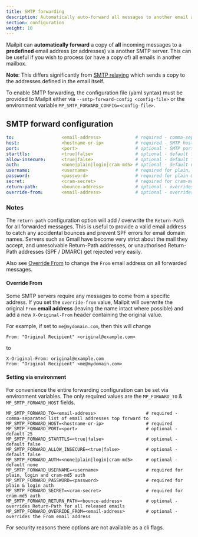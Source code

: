 ```yaml
---
title: SMTP forwarding
description: Automatically auto-forward all messages to another email address
section: configuration
weight: 10
---
```


Mailpit can **automatically forward** a copy of **all** incoming messages to a **predefined** email address (or addresses) via another SMTP server.
This can be useful if you wish to process (or have a copy of) all emails in another mailbox.

**Note**: This differs significantly from [SMTP relaying](../smtp-relay/) which sends a copy to the addresses defined in the email itself.

To enable SMTP forwarding, the configuration file (yaml syntax) must be provided to Mailpit either via `--smtp-forward-config <config-file>` or the environment variable `MP_SMTP_FORWARD_CONFIG=<config-file>`.


## SMTP forward configuration

```yaml
to:                  <email-address>             # required - comma-separated list of email addresses
host:                <hostname-or-ip>            # required - SMTP host or IP to send via
port:                <port>                      # optional - SMTP port, default 25
starttls:            <true|false>                # optional - default false
allow-insecure:      <true|false>                # optional - default false
auth:                <none|plain|login|cram-md5> # optional - default none
username:            <username>                  # required for plain, login and cram-md5 auth
password:            <password>                  # required for plain & login auth
secret:              <cram-secret>               # required for cram-md5 auth
return-path:         <bounce-address>            # optional - overrides Return-Path for all forwarded emails
override-from:       <email-address>             # optional - overrides the From email address
```


### Notes

The `return-path` configuration option will add / overwrite the `Return-Path` for all forwarded messages.
This is useful to provide a valid email address to catch any accidental bounces and prevent SPF errors for email domain names.
Servers such as Gmail have become very strict about the mail they accept, and unresolvable Return-Path addresses, or unauthorised Return-Path addresses (SPF / DMARC) get rejected very easily.

Also see [Override From](#override-from) to change the `From` email address on all forwarded messages.


#### Override From

Some SMTP servers require any messages to come from a specific address.
If you set the `override-from` value, Mailpit will overwrite the original `From` **email address** (leaving the name intact where possible) and add a new `X-Original-From` header containing the original value.

For example, if set to `me@mydomain.com`, then this will change

```shell
From: "Original Recipient" <original@example.com>
```
to
```shell
X-Original-From: original@example.com
From: "Original Recipient" <me@mydomain.com>
```

#### Setting via environment

For convenience the entire forwarding configuration can be set via environment variables. The only required values are the `MP_FORWARD_TO` & `MP_SMTP_FORWARD_HOST` fields.

```shell
MP_SMTP_FORWARD_TO=<email-address>                   # required - comma-separated list of email addresses top forward to
MP_SMTP_FORWARD_HOST=<hostname-or-ip>                # required
MP_SMTP_FORWARD_PORT=<port>                          # optional - default 25
MP_SMTP_FORWARD_STARTTLS=<true|false>                # optional - default false
MP_SMTP_FORWARD_ALLOW_INSECURE=<true|false>          # optional - default false
MP_SMTP_FORWARD_AUTH=<none|plain|login|cram-md5>     # optional - default none
MP_SMTP_FORWARD_USERNAME=<username>                  # required for plain, login and cram-md5 auth
MP_SMTP_FORWARD_PASSWORD=<password>                  # required for plain & login auth
MP_SMTP_FORWARD_SECRET=<cram-secret>                 # required for cram-md5 auth
MP_SMTP_FORWARD_RETURN_PATH=<bounce-address>         # optional - overrides Return-Path for all released emails
MP_SMTP_FORWARD_OVERRIDE_FROM=<email-address>        # optional - overrides the From email address
```

For security reasons there options are not available as a cli flags.
